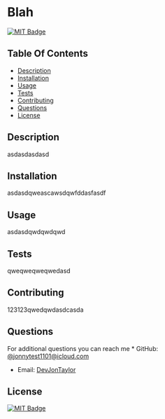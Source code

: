 
# Blah
[![MIT Badge](https://img.shields.io/badge/license-MIT-00ff00 "MIT Badge")](./)
## Table Of Contents
* [Description](#description)
* [Installation](#installation)
* [Usage](#usage)
* [Tests](#tests)
* [Contributing](#contributing)
* [Questions](#questions)
* [License](#license)

## Description
asdasdasdasd
## Installation
asdasdqweascawsdqwfddasfasdf
## Usage
asdasdqwdqwdqwd

## Tests
qweqweqweqwedasd

## Contributing
123123qwedqwdasdcasda
## Questions
For additional questions you can reach me * GitHub: [@jonnytest1101@icloud.com](https://github.com/jonnytest1101@icloud.com)
* Email: [DevJonTaylor](mailto:DevJonTaylor)

## License
[![MIT Badge](https://img.shields.io/badge/license-MIT-00ff00 "MIT Badge")](./)